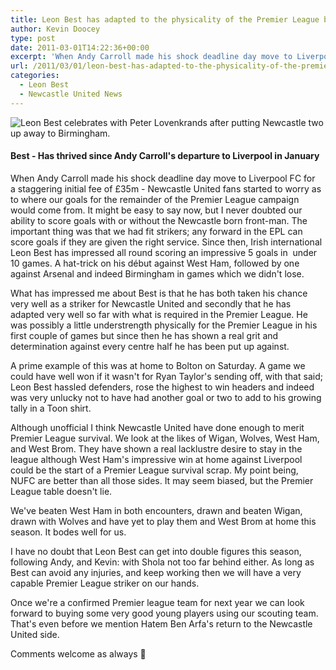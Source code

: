 ```yaml
---
title: Leon Best has adapted to the physicality of the Premier League brilliantly
author: Kevin Doocey
type: post
date: 2011-03-01T14:22:36+00:00
excerpt: 'When Andy Carroll made his shock deadline day move to Liverpool FC for a staggering initial fee of £35m - Newcastle United fans..'
url: /2011/03/01/leon-best-has-adapted-to-the-physicality-of-the-premier-league-brilliantly/
categories:
  - Leon Best
  - Newcastle United News
---
```


![Leon Best celebrates with Peter Lovenkrands after putting Newcastle two up away to Birmingham.](https://www.tynetime.com/wp-content/uploads/2011/03/Leon_Best_Birmingham.jpg "Leon_Best_Peter_Lovenkrands")

#### Best - Has thrived since Andy Carroll's departure to Liverpool in January

When Andy Carroll made his shock deadline day move to Liverpool FC for a staggering initial fee of £35m - Newcastle United fans started to worry as to where our goals for the remainder of the Premier League campaign would come from. It might be easy to say now, but I never doubted our ability to score goals with or without the Newcastle born front-man. The important thing  was that we had fit strikers; any forward in the EPL can score goals if they are given the right service. Since then, Irish international Leon Best has impressed all round scoring an impressive 5 goals in  under 10 games. A hat-trick on his début against West Ham, followed by one against Arsenal and indeed Birmingham in games which we didn't lose.

What has impressed me about Best is that he has both taken his chance very well as a striker for Newcastle United and secondly that he has adapted very well so far with what is required in the Premier League. He was possibly a little understrength physically for the Premier League in his first couple of games but since then he has shown a real grit and determination against every centre half he has been put up against.

A prime example of this was at home to Bolton on Saturday. A game we could have well won if it wasn't for Ryan Taylor's sending off, with that said; Leon Best hassled defenders, rose the highest to win headers and indeed was very unlucky not to have had another goal or two to add to his growing tally in a Toon shirt.

Although unofficial I think Newcastle United have done enough to merit Premier League survival. We look at the likes of Wigan, Wolves, West Ham, and West Brom. They have shown a real lacklustre desire to stay in the league although West Ham's impressive win at home against Liverpool could be the start of a Premier League survival scrap. My point being, NUFC are better than all those sides. It may seem biased, but the Premier League table doesn't lie.

We've beaten West Ham in both encounters, drawn and beaten Wigan, drawn with Wolves and have yet to play them and West Brom at home this season. It bodes well for us.

I have no doubt that Leon Best can get into double figures this season, following Andy, and Kevin: with Shola not too far behind either. As long as Best can avoid any injuries, and keep working then we will have a very capable Premier League striker on our hands.

Once we're a confirmed Premier league team for next year we can look forward to buying some very good young players using our scouting team. That's even before we mention Hatem Ben Arfa's return to the Newcastle United side.

Comments welcome as always 🙂
